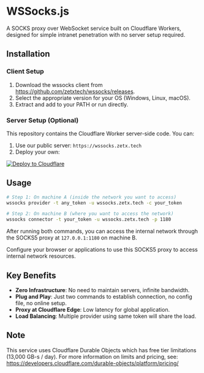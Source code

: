 # WSSocks.js

A SOCKS proxy over WebSocket service built on Cloudflare Workers, designed for simple intranet penetration with no server setup required.

## Installation

### Client Setup

1. Download the wssocks client from https://github.com/zetxtech/wssocks/releases.
2. Select the appropriate version for your OS (Windows, Linux, macOS).
3. Extract and add to your PATH or run directly.

### Server Setup (Optional)

This repository contains the Cloudflare Worker server-side code. You can:

1. Use our public server: `https://wssocks.zetx.tech`
2. Deploy your own:

[![Deploy to Cloudflare](https://deploy.workers.cloudflare.com/button)](https://deploy.workers.cloudflare.com/?url=https://github.com/zetxtech/wssocks.js)

## Usage

```bash
# Step 1: On machine A (inside the network you want to access)
wssocks provider -t any_token -u wssocks.zetx.tech -c your_token

# Step 2: On machine B (where you want to access the network)
wssocks connector -t your_token -u wssocks.zetx.tech -p 1180
```

After running both commands, you can access the internal network through the SOCKS5 proxy at `127.0.0.1:1180` on machine B.

Configure your browser or applications to use this SOCKS5 proxy to access internal network resources.

## Key Benefits

- **Zero Infrastructure**: No need to maintain servers, infinite bandwidth.
- **Plug and Play**: Just two commands to establish connection, no config file, no online setup.
- **Proxy at Cloudflare Edge**: Low latency for global application.
- **Load Balancing**: Multiple provider using same token will share the load.

## Note

This service uses Cloudflare Durable Objects which has free tier limitations (13,000 GB-s / day).
For more information on limits and pricing, see: https://developers.cloudflare.com/durable-objects/platform/pricing/

